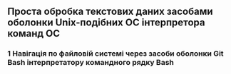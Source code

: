 <h2>Проста обробка текстових даних засобами оболонки Unix-подібних
ОС інтерпретора команд ОС</h2>
<h3>1 Навігація по файловій системі через засоби оболонки Git Bash інтерпретатору командного
рядку Bash</h3>
